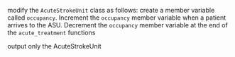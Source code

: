 modify the `AcuteStrokeUnit` class as follows: create a member variable called `occupancy`.  Increment the `occupancy` member variable when a patient arrives to the ASU. Decrement the `occupancy` member variable at the end of the `acute_treatment` functions

output only the AcuteStrokeUnit

